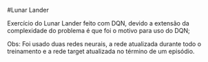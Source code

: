 #Lunar Lander

Exercício do Lunar Lander feito com DQN, devido a extensão da complexidade do problema é que foi o motivo para uso do DQN;

Obs: Foi usado duas redes neurais, a rede atualizada durante todo o treinamento e a rede target atualizada no término de um episódio.

